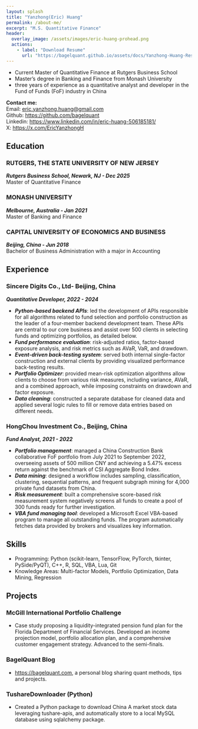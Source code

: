 ```yaml
---
layout: splash
title: "Yanzhong(Eric) Huang"
permalink: /about-me/
excerpt: "M.S. Quantitative Finance"
header:
  overlay_image: /assets/images/eric-huang-prohead.png
  actions:
    - label: "Download Resume"
      url: "https://bagelquant.github.io/assets/docs/Yanzhong-Huang-Resume.pdf"
---
```


- Current Master of Quantitative Finance at Rutgers Business School
- Master’s degree in Banking and Finance from Monash University
- three years of experience as a quantitative analyst and developer in the Fund of Funds (FoF) industry in China

**Contact me:**  
Email: <eric.yanzhong.huang@gmail.com>  
Github: <https://github.com/bagelquant>  
Linkedin: <https://www.linkedin.com/in/eric-huang-506185181/>  
X: <https://x.com/EricYanzhongH>  

## Education

### RUTGERS, THE STATE UNIVERSITY OF NEW JERSEY

***Rutgers Business School, Newark, NJ - Dec 2025***  
Master of Quantitative Finance  

### MONASH UNIVERSITY

***Melbourne, Australia - Jan 2021***  
Master of Banking and Finance  

### CAPITAL UNIVERSITY OF ECONOMICS AND BUSINESS
***Beijing, China - Jun 2018***  
Bachelor of Business Administration with a major in Accounting

## Experience

### Sincere Digits Co., Ltd- Beijing, China

***Quantitative Developer, 2022 - 2024***

- ***Python-based backend APIs***: led the development of APIs responsible for all algorithms related to fund selection and portfolio construction as the leader of a four-member backend development team. These APIs are central to our core business and assist over 500 clients in selecting funds and optimizing portfolios, as detailed below.
- ***Fund performance evaluation***: risk-adjusted ratios, factor-based exposure analysis, and risk metrics such as AVaR, VaR, and drawdown.
- ***Event-driven back-testing system***: served both internal single-factor construction and external clients by providing visualized performance back-testing results.
- ***Portfolio Optimizer***: provided mean-risk optimization algorithms allow clients to choose from various risk measures, including variance, AVaR, and a combined approach, while imposing constraints on drawdown and factor exposure.
- ***Data cleaning***: constructed a separate database for cleaned data and applied several logic rules to fill or remove data entries based on different needs.

### HongChou Investment Co., Beijing, China

***Fund Analyst, 2021 - 2022***

- ***Portfolio management***: managed a China Construction Bank collaborative FoF portfolio from July 2021 to September 2022, overseeing assets of 500 million CNY and achieving a 5.47% excess return against the benchmark of CSI Aggregate Bond Index.
- ***Data mining***: designed a workflow includes sampling, classification, clustering, sequential patterns, and frequent subgraph mining for 4,000 private fund datasets from China.
- ***Risk measurement***: built a comprehensive score-based risk measurement system negatively screens all funds to create a pool of 300 funds ready for further investigation.
- ***VBA fund managing tool***: developed a Microsoft Excel VBA-based program to manage all outstanding funds. The program automatically fetches data provided by brokers and visualizes key information.

## Skills

- Programming: Python (scikit-learn, TensorFlow, PyTorch, tkinter, PySide/PyQT), C++, R, SQL, VBA, Lua, Git
- Knowledge Areas: Multi-factor Models, Portfolio Optimization, Data Mining, Regression

## Projects

### McGill International Portfolio Challenge

- Case study proposing a liquidity-integrated pension fund plan for the Florida Department of Financial Services. Developed an income projection model, portfolio allocation plan, and a comprehensive customer engagement strategy. Advanced to the semi-finals.

### BagelQuant Blog

- https://bagelquant.com, a personal blog sharing quant methods, tips and projects.

### TushareDownloader (Python)

- Created a Python package to download China A market stock data leveraging tushare-apis, and automatically store to a local MySQL database using sqlalchemy package. 

